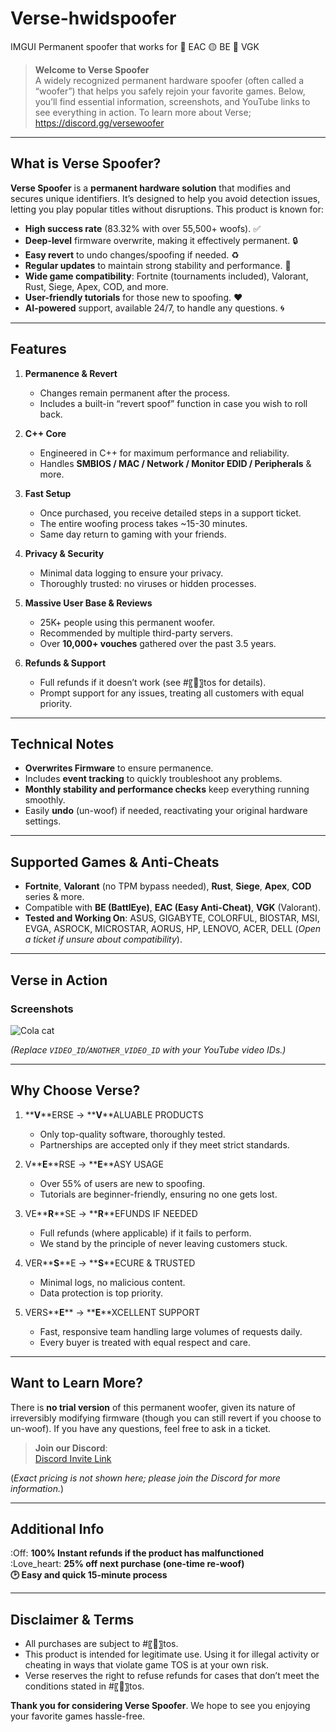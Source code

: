 # Verse-hwidspoofer
IMGUI Permanent spoofer that works for 🔵 EAC 🟡 BE 🔴 VGK

> **Welcome to Verse Spoofer**  
> A widely recognized permanent hardware spoofer (often called a “woofer”) that helps you safely rejoin your favorite games. Below, you’ll find essential information, screenshots, and YouTube links to see everything in action. To learn more about Verse; https://discord.gg/versewoofer

---

## What is Verse Spoofer?

**Verse Spoofer** is a **permanent hardware solution** that modifies and secures unique identifiers. It’s designed to help you avoid detection issues, letting you play popular titles without disruptions. This product is known for:

- **High success rate** (83.32% with over 55,500+ woofs). ✅
- **Deep-level** firmware overwrite, making it effectively permanent. 🔒
- **Easy revert** to undo changes/spoofing if needed. ♻️
- **Regular updates** to maintain strong stability and performance. 🔨
- **Wide game compatibility**: Fortnite (tournaments included), Valorant, Rust, Siege, Apex, COD, and more.
- **User-friendly tutorials** for those new to spoofing. ❤️
- **AI-powered** support, available 24/7, to handle any questions. 🌀

---

## Features

1. **Permanence & Revert**
   - Changes remain permanent after the process.
   - Includes a built-in “revert spoof” function in case you wish to roll back.

2. **C++ Core**
   - Engineered in C++ for maximum performance and reliability.
   - Handles **SMBIOS / MAC / Network / Monitor EDID / Peripherals** & more.

3. **Fast Setup**
   - Once purchased, you receive detailed steps in a support ticket.
   - The entire woofing process takes ~15-30 minutes.
   - Same day return to gaming with your friends.

4. **Privacy & Security**
   - Minimal data logging to ensure your privacy.
   - Thoroughly trusted: no viruses or hidden processes.

5. **Massive User Base & Reviews**
   - 25K+ people using this permanent woofer.
   - Recommended by multiple third-party servers.
   - Over **10,000+ vouches** gathered over the past 3.5 years.

6. **Refunds & Support**
   - Full refunds if it doesn’t work (see #〖📜〗tos for details).
   - Prompt support for any issues, treating all customers with equal priority.

---

## Technical Notes

- **Overwrites Firmware** to ensure permanence.
- Includes **event tracking** to quickly troubleshoot any problems.
- **Monthly stability and performance checks** keep everything running smoothly.
- Easily **undo** (un-woof) if needed, reactivating your original hardware settings.

---

## Supported Games & Anti-Cheats

- **Fortnite**, **Valorant** (no TPM bypass needed), **Rust**, **Siege**, **Apex**, **COD** series & more.
- Compatible with **BE (BattlEye)**, **EAC (Easy Anti-Cheat)**, **VGK** (Valorant).
- **Tested and Working On**: ASUS, GIGABYTE, COLORFUL, BIOSTAR, MSI, EVGA, ASROCK, MICROSTAR, AORUS, HP, LENOVO, ACER, DELL (*Open a ticket if unsure about compatibility*).

---

## Verse in Action

### Screenshots
![Cola cat](https://github.com/user-attachments/assets/d9b83273-c2a4-4d20-b8a5-3c6fb4b058f9)


*(Replace `VIDEO_ID`/`ANOTHER_VIDEO_ID` with your YouTube video IDs.)*

---

## Why Choose Verse?

1. **__V__**ERSE → **__V__**ALUABLE PRODUCTS  
   - Only top-quality software, thoroughly tested.
   - Partnerships are accepted only if they meet strict standards.

2. V**__E__**RSE → **__E__**ASY USAGE  
   - Over 55% of users are new to spoofing.
   - Tutorials are beginner-friendly, ensuring no one gets lost.

3. VE**__R__**SE → **__R__**EFUNDS IF NEEDED  
   - Full refunds (where applicable) if it fails to perform.
   - We stand by the principle of never leaving customers stuck.

4. VER**__S__**E → **__S__**ECURE & TRUSTED  
   - Minimal logs, no malicious content.
   - Data protection is top priority.

5. VERS**__E__** → **__E__**XCELLENT SUPPORT  
   - Fast, responsive team handling large volumes of requests daily.
   - Every buyer is treated with equal respect and care.

---

## Want to Learn More?

There is **no trial version** of this permanent woofer, given its nature of irreversibly modifying firmware (though you can still revert if you choose to un-woof). If you have any questions, feel free to ask in a ticket.

> **Join our Discord**:  
> [Discord Invite Link](https://discord.gg/YourDiscordLinkHere)

(*Exact pricing is not shown here; please join the Discord for more information.*)

---

## Additional Info

:Off: **100% Instant refunds if the product has malfunctioned**  
:Love_heart: **25% off next purchase (one-time re-woof)**  
**🕑 Easy and quick 15-minute process**  

---

## Disclaimer & Terms

- All purchases are subject to #〖📜〗tos.
- This product is intended for legitimate use. Using it for illegal activity or cheating in ways that violate game TOS is at your own risk.
- Verse reserves the right to refuse refunds for cases that don’t meet the conditions stated in #〖📜〗tos.

**Thank you for considering Verse Spoofer**. We hope to see you enjoying your favorite games hassle-free.



